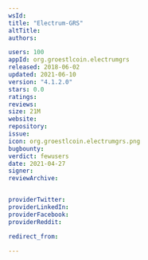```yaml
---
wsId: 
title: "Electrum-GRS"
altTitle: 
authors:

users: 100
appId: org.groestlcoin.electrumgrs
released: 2018-06-02
updated: 2021-06-10
version: "4.1.2.0"
stars: 0.0
ratings: 
reviews: 
size: 21M
website: 
repository: 
issue: 
icon: org.groestlcoin.electrumgrs.png
bugbounty: 
verdict: fewusers
date: 2021-04-27
signer: 
reviewArchive:


providerTwitter: 
providerLinkedIn: 
providerFacebook: 
providerReddit: 

redirect_from:

---
```




